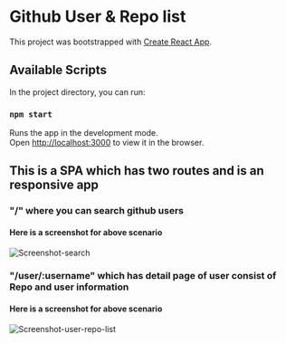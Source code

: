 # Github User & Repo list
This project was bootstrapped with [Create React App](https://github.com/facebook/create-react-app).

## Available Scripts

In the project directory, you can run:

### `npm start`

Runs the app in the development mode.<br />
Open [http://localhost:3000](http://localhost:3000) to view it in the browser.

## This is a SPA which has two routes and is an responsive app

### "/" where you can search github users

#### Here is a screenshot for above scenario
![Screenshot-search](https://user-images.githubusercontent.com/30842286/84473784-45df4f00-aca7-11ea-9472-403777b32735.png)

### "/user/:username" which has detail page of user consist of Repo and user information

#### Here is a screenshot for above scenario

![Screenshot-user-repo-list](https://user-images.githubusercontent.com/30842286/84473954-9656ac80-aca7-11ea-8573-f8bac0c62ad6.png)
